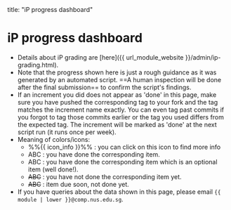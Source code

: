 <frontmatter>
title: "iP progress dashboard"
</frontmatter>
<p/>

<h1 class="display-4">iP progress dashboard</h1>

<box>

* Details about iP grading are [here]({{ url_module_website }}/admin/ip-grading.html).
* Note that the progress shown here is just a rough guidance as it was generated by an automated script. ==A human inspection will be done after the final submission== to confirm the script's findings.
* If an increment you did does not appear as 'done' in this page, make sure you have pushed the corresponding tag to your fork and the tag matches the increment name exactly. You can even tag past commits if you forgot to tag those commits earlier or the tag you used differs from the expected tag. The increment will be marked as 'done' at the next script run (it runs once per week).
* Meaning of colors/icons:
  * %%{{ icon_info }}%% : you can click on this icon to find more info
  * <span class="badge badge-success">ABC</span> : you have done the corresponding item.
  * <span class="badge badge-info">ABC</span> : you have done the corresponding item which is an optional item (well done!).
  * <span class="badge badge-danger">~~ABC~~</span> : you have not done the corresponding item yet.
  * <span class="badge badge-secondary">~~ABC~~</span> : item due soon, not done yet.
* If you have queries about the data shown in this page, please email `{{ module | lower }}@comp.nus.edu.sg`.
</box>

<include src="ip-progress-table.mbdf" />
